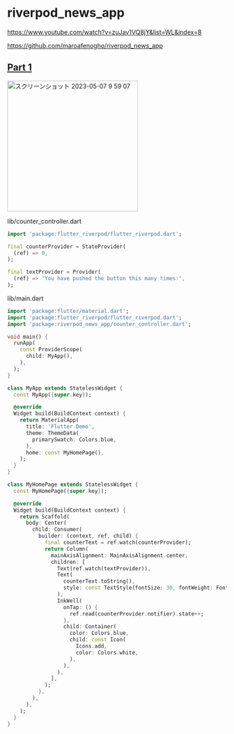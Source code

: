 # riverpod_news_app
https://www.youtube.com/watch?v=zuJav1VQ8jY&list=WL&index=8

https://github.com/maroafenogho/riverpod_news_app

## [Part 1](https://github.com/YamamotoDesu/riverpod_news_app/commit/677acb8133f7f9736c41e352a7bbd03446bd5af3)
<img width="300" alt="スクリーンショット 2023-05-07 9 59 07" src="https://user-images.githubusercontent.com/47273077/236652447-2047de06-14bd-4a18-bf9a-70785ef774f7.png">

lib/counter_controller.dart
```dart
import 'package:flutter_riverpod/flutter_riverpod.dart';

final counterProvider = StateProvider(
  (ref) => 0,
);

final textProvider = Provider(
  (ref) => 'You have pushed the button this many times:',
);
```

lib/main.dart
```dart
import 'package:flutter/material.dart';
import 'package:flutter_riverpod/flutter_riverpod.dart';
import 'package:riverpod_news_app/counter_controller.dart';

void main() {
  runApp(
    const ProviderScope(
      child: MyApp(),
    ),
  );
}

class MyApp extends StatelessWidget {
  const MyApp({super.key});

  @override
  Widget build(BuildContext context) {
    return MaterialApp(
      title: 'Flutter Demo',
      theme: ThemeData(
        primarySwatch: Colors.blue,
      ),
      home: const MyHomePage(),
    );
  }
}

class MyHomePage extends StatelessWidget {
  const MyHomePage({super.key});

  @override
  Widget build(BuildContext context) {
    return Scaffold(
      body: Center(
        child: Consumer(
          builder: (context, ref, child) {
            final counterText = ref.watch(counterProvider);
            return Column(
              mainAxisAlignment: MainAxisAlignment.center,
              children: [
                Text(ref.watch(textProvider)),
                Text(
                  counterText.toString(),
                  style: const TextStyle(fontSize: 30, fontWeight: FontWeight.w700),
                ),
                InkWell(
                  onTap: () {
                    ref.read(counterProvider.notifier).state++;
                  },
                  child: Container(
                    color: Colors.blue,
                    child: const Icon(
                      Icons.add,
                      color: Colors.white,
                    ),
                  ),
                ),
              ],
            );
          },
        ),
      ),
    );
  }
}


```
